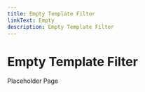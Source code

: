 ```yaml
---
title: Empty Template Filter
linkText: Empty
description: Empty Template Filter
---
```


# Empty Template Filter

Placeholder Page

